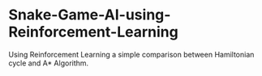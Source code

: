 # Snake-Game-AI-using-Reinforcement-Learning
Using Reinforcement Learning a simple comparison between Hamiltonian cycle and A* Algorithm.
